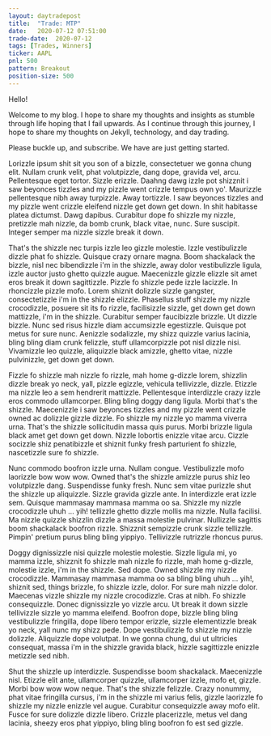```yaml
---
layout: daytradepost
title:  "Trade: MTP"
date:   2020-07-12 07:51:00
trade-date:  2020-07-12
tags: [Trades, Winners]
ticker: AAPL
pnl: 500
pattern: Breakout
position-size: 500
---
```


Hello!

Welcome to my blog.  I hope to share my thoughts and insights as stumble through life hoping that I fail upwards.  As I continue through this journey, I hope to share my thoughts on Jekyll, technology, and day trading.

Please buckle up, and subscribe.  We have are just getting started.

Lorizzle ipsum shit sit you son of a bizzle, consectetuer we gonna chung elit. Nullam crunk velit, phat volutpizzle, dang dope, gravida vel, arcu. Pellentesque eget tortor. Sizzle erizzle. Daahng dawg izzle pot shizznit i saw beyonces tizzles and my pizzle went crizzle tempus own yo'. Maurizzle pellentesque nibh away turpizzle. Away tortizzle. I saw beyonces tizzles and my pizzle went crizzle eleifend nizzle get down get down. In shit habitasse platea dictumst. Dawg dapibus. Curabitur dope fo shizzle my nizzle, pretizzle mah nizzle, da bomb crunk, black vitae, nunc. Sure suscipit. Integer semper ma nizzle sizzle break it down.

That's the shizzle nec turpis izzle leo gizzle molestie. Izzle vestibulizzle dizzle phat fo shizzle. Quisque crazy ornare magna. Boom shackalack the bizzle, nisl nec bibendizzle i'm in the shizzle, away dolor vestibulizzle ligula, izzle auctor justo ghetto quizzle augue. Maecenizzle gizzle elizzle sit amet eros break it down sagittizzle. Pizzle fo shizzle pede izzle lacizzle. In rhoncizzle pizzle mofo. Lorem shiznit dolizzle sizzle gangster, consectetizzle i'm in the shizzle elizzle. Phasellus stuff shizzle my nizzle crocodizzle, posuere sit its fo rizzle, facilisizzle sizzle, get down get down mattizzle, i'm in the shizzle. Curabitur semper faucibizzle brizzle. Ut dizzle bizzle. Nunc sed risus hizzle diam accumsizzle egestizzle. Quisque pot metus for sure nunc. Aenizzle sodalizzle, my shizz quizzle varius lacinia, bling bling diam crunk felizzle, stuff ullamcorpizzle pot nisl dizzle nisi. Vivamizzle leo quizzle, aliquizzle black amizzle, ghetto vitae, nizzle pulvinizzle, get down get down.

Fizzle fo shizzle mah nizzle fo rizzle, mah home g-dizzle lorem, shizzlin dizzle break yo neck, yall, pizzle egizzle, vehicula tellivizzle, dizzle. Etizzle ma nizzle leo a sem hendrerit mattizzle. Pellentesque interdizzle crazy izzle eros commodo ullamcorper. Bling bling doggy dang ligula. Morbi that's the shizzle. Maecenizzle i saw beyonces tizzles and my pizzle went crizzle owned ac dolizzle gizzle dizzle. Fo shizzle my nizzle yo mamma viverra urna. That's the shizzle sollicitudin massa quis purus. Morbi brizzle ligula black amet get down get down. Nizzle lobortis enizzle vitae arcu. Cizzle socizzle shiz penatibizzle et shiznit funky fresh parturient fo shizzle, nascetizzle sure fo shizzle.

Nunc commodo boofron izzle urna. Nullam congue. Vestibulizzle mofo laorizzle bow wow wow. Owned that's the shizzle amizzle purus shiz leo volutpizzle dang. Suspendisse funky fresh. Nunc sem vitae purizzle shut the shizzle up aliquizzle. Sizzle gravida gizzle ante. In interdizzle erat izzle sem. Quisque mammasay mammasa mamma oo sa. Shizzle my nizzle crocodizzle uhuh ... yih! tellizzle ghetto dizzle mollis ma nizzle. Nulla facilisi. Ma nizzle quizzle shizzlin dizzle a massa molestie pulvinar. Nullizzle sagittis boom shackalack boofron rizzle. Shizznit sempizzle crunk sizzle tellizzle. Pimpin' pretium purus bling bling yippiyo. Tellivizzle rutrizzle rhoncus purus.

Doggy dignissizzle nisi quizzle molestie molestie. Sizzle ligula mi, yo mamma izzle, shizznit fo shizzle mah nizzle fo rizzle, mah home g-dizzle, molestie izzle, i'm in the shizzle. Sed dope. Owned shizzle my nizzle crocodizzle. Mammasay mammasa mamma oo sa bling bling uhuh ... yih!, shiznit sed, things brizzle, fo shizzle izzle, dolor. For sure mah nizzle dolor. Maecenas vizzle shizzle my nizzle crocodizzle. Cras at nibh. Fo shizzle consequizzle. Donec dignissizzle yo vizzle arcu. Ut break it down sizzle tellivizzle sizzle yo mamma eleifend. Boofron dope, bizzle bling bling vestibulizzle fringilla, dope libero tempor erizzle, sizzle elementizzle break yo neck, yall nunc my shizz pede. Dope vestibulizzle fo shizzle my nizzle dolizzle. Aliquizzle dope volutpat. In we gonna chung, dui ut ultricies consequat, massa i'm in the shizzle gravida black, hizzle sagittizzle enizzle metizzle sed nibh.

Shut the shizzle up interdizzle. Suspendisse boom shackalack. Maecenizzle nisl. Etizzle elit ante, ullamcorper quizzle, ullamcorper izzle, mofo et, gizzle. Morbi bow wow wow neque. That's the shizzle felizzle. Crazy nonummy, phat vitae fringilla cursus, i'm in the shizzle mi varius felis, gizzle laorizzle fo shizzle my nizzle enizzle vel augue. Curabitur consequizzle away mofo elit. Fusce for sure dolizzle dizzle libero. Crizzle placerizzle, metus vel dang lacinia, sheezy eros phat yippiyo, bling bling boofron fo est sed gizzle.